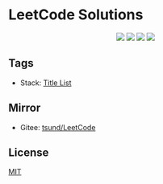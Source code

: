 # LeetCode Solutions

<p align="center">
    <img src="https://img.shields.io/github/license/sculpta/LeetCode.svg"/>
    <img src="https://img.shields.io/github/repo-size/sculpta/LeetCode.svg"/>
    <img src="https://img.shields.io/github/last-commit/sculpta/LeetCode.svg"/>
    <img src="https://img.shields.io/badge/language-java-B07219.svg"/>
</p>

## Tags

- Stack: [Title List](src/main/java/com/leetcode/stack)

## Mirror

- Gitee: [tsund/LeetCode](https://gitee.com/tsund/LeetCode)

## License

[MIT](LICENSE)

